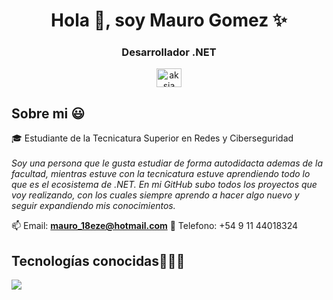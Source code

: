 <h1 align="center">Hola 👋, soy Mauro Gomez ✨ </h1> 
<h3 align="center">Desarrollador .NET</h3>
<p align="center">
<a href="https://www.linkedin.com/in/maurogomezz/" target="_blank"><img align="center" src="https://cdn.jsdelivr.net/npm/simple-icons@3.0.1/icons/linkedin.svg" alt="aksia" height="30" width="40" /></a>
</p>
<h2>Sobre mi 😃</h2>

<p align="left">
🎓 Estudiante de la Tecnicatura Superior en Redes y Ciberseguridad <br><br>
<em>
Soy una persona que le gusta estudiar de forma autodidacta ademas de la facultad, mientras estuve con la tecnicatura estuve aprendiendo todo lo que es el ecosistema de .NET. En mi GitHub subo todos los proyectos que voy realizando, con los cuales siempre aprendo a hacer algo nuevo y seguir expandiendo mis conocimientos.
</em>
  
📫 Email: **mauro_18eze@hotmail.com**
📱 Telefono: +54 9 11 44018324
  </p>
  
<h2 >Tecnologías conocidas👨🏻‍💻</h2>

<p align="left" >
  <a href="https://skillicons.dev">
    <img src="https://skillicons.dev/icons?i=cs,dotnet,css,bootstrap,html,js,php,mysql,git,github,docker,postman,vscode,bash,linux&perline=15"/>
  </a>
</p>
<br>
